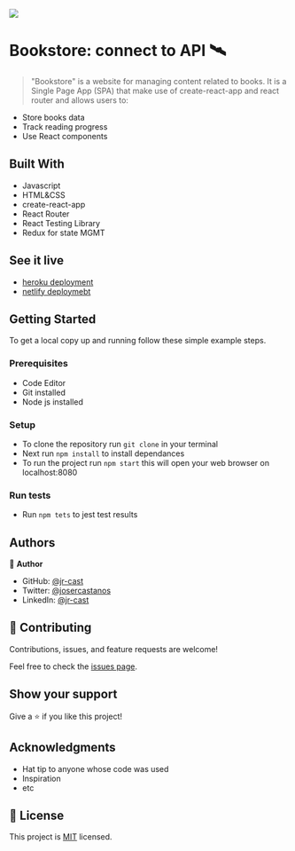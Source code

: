 ![](https://img.shields.io/badge/Microverse-blueviolet)

# Bookstore: connect to API 🛰️

> "Bookstore" is a website for managing content related to books. It is a Single Page App (SPA) that make use of create-react-app and react router and allows users to:

* Store books data
* Track reading progress
* Use React components

## Built With

- Javascript
- HTML&CSS
- create-react-app
- React Router
- React Testing Library 
- Redux for state MGMT

## See it live

- [heroku deployment]()
- [netlify deploymebt]()

## Getting Started

To get a local copy up and running follow these simple example steps.

### Prerequisites

- Code Editor
- Git installed
- Node js installed 

### Setup

- To clone the repository run `git clone` in your terminal
- Next run `npm install` to install dependances
- To run the project run `npm start` this will open your web browser on localhost:8080


### Run tests

- Run `npm tets` to jest test results


## Authors

👤 **Author**

- GitHub: [@jr-cast](https://github.com/jr-cast)
- Twitter: [@josercastanos](https://twitter.com/josercastanos)
- LinkedIn: [@jr-cast](https://linkedin.com/in/jr-cast)

## 🤝 Contributing

Contributions, issues, and feature requests are welcome!

Feel free to check the [issues page](../../issues/).

## Show your support

Give a ⭐️ if you like this project!

## Acknowledgments

- Hat tip to anyone whose code was used
- Inspiration
- etc

## 📝 License

This project is [MIT](./LICENSE) licensed.
